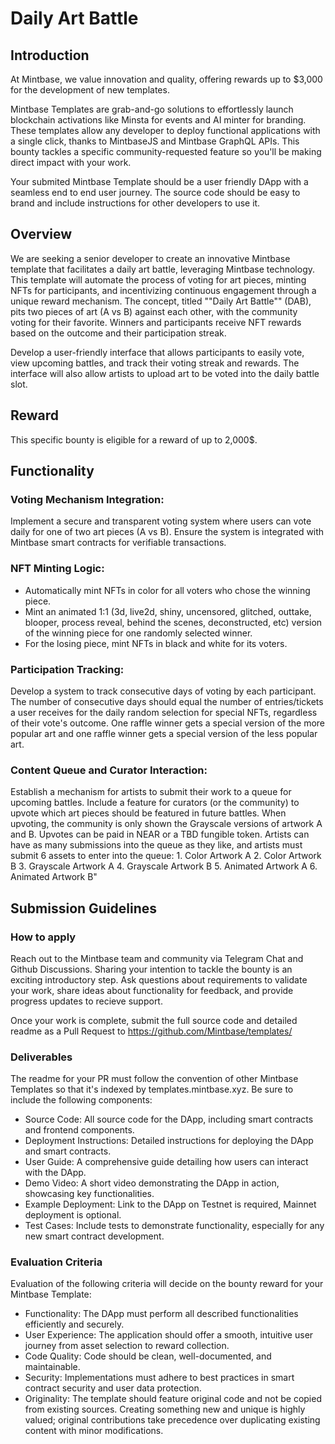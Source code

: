 # Daily Art Battle


## Introduction

At Mintbase, we value innovation and quality, offering rewards up to $3,000 for the development of new templates. 

Mintbase Templates are grab-and-go solutions to effortlessly launch blockchain activations like Minsta for events and AI minter for branding. These templates allow any developer to deploy functional applications with a single click, thanks to MintbaseJS and Mintbase GraphQL APIs. This bounty tackles a specific community-requested feature so you'll be making direct impact with your work. 

Your submited Mintbase Template should be a user friendly DApp with a seamless end to end user journey. The source code should be easy to brand and include instructions for other developers to use it.

## Overview

We are seeking a senior developer to create an innovative Mintbase template that facilitates a daily art battle, leveraging Mintbase technology. This template will automate the process of voting for art pieces, minting NFTs for participants, and incentivizing continuous engagement through a unique reward mechanism. The concept, titled ""Daily Art Battle"" (DAB), pits two pieces of art (A vs B) against each other, with the community voting for their favorite. Winners and participants receive NFT rewards based on the outcome and their participation streak. 

Develop a user-friendly interface that allows participants to easily vote, view upcoming battles, and track their voting streak and rewards. The interface will also allow artists to upload art to be voted into the daily battle slot.

## Reward

This specific bounty is eligible for a reward of up to 2,000$.

## Functionality


### **Voting Mechanism Integration**:
 Implement a secure and transparent voting system where users can vote daily for one of two art pieces (A vs B). Ensure the system is integrated with Mintbase smart contracts for verifiable transactions.
    
### **NFT Minting Logic**:
    
- Automatically mint NFTs in color for all voters who chose the winning piece.
- Mint an animated 1:1  (3d, live2d, shiny, uncensored, glitched, outtake, blooper, process reveal,  behind the scenes, deconstructed, etc) version of the winning piece for one randomly selected winner.
- For the losing piece, mint NFTs in black and white for its voters.

### **Participation Tracking**:
 Develop a system to track consecutive days of voting by each participant. The number of consecutive days should equal the number of entries/tickets a user receives for the daily random selection for special NFTs, regardless of their vote's outcome. One raffle winner gets a special version of the more popular art and one raffle winner gets a special version of the less popular art.
    
### **Content Queue and Curator Interaction**:
 Establish a mechanism for artists to submit their work to a queue for upcoming battles. Include a feature for curators (or the community) to upvote which art pieces should be featured in future battles. When upvoting, the community is only shown the Grayscale versions of artwork A and B. Upvotes can be paid in NEAR or a TBD fungible token. Artists can have as many submissions into the queue as they like, and artists must submit 6 assets to enter into the queue:
        1. Color Artwork A
        2. Color Artwork B
        3. Grayscale Artwork A
        4. Grayscale Artwork B
        5. Animated Artwork A
        6. Animated Artwork B"


## Submission Guidelines

### How to apply

Reach out to the Mintbase team and community via Telegram Chat and Github Discussions. Sharing your intention to tackle the bounty is an exciting introductory step. Ask questions about requirements to validate your work, share ideas about functionality for feedback, and provide progress updates to recieve support.

Once your work is complete, submit the full source code and detailed readme as a Pull Request to https://github.com/Mintbase/templates/

### Deliverables

The readme for your PR must follow the convention of other Mintbase Templates so that it's indexed by templates.mintbase.xyz. Be sure to include the following components:

- Source Code: All source code for the DApp, including smart contracts and frontend components.
- Deployment Instructions: Detailed instructions for deploying the DApp and smart contracts.
- User Guide: A comprehensive guide detailing how users can interact with the DApp.
- Demo Video: A short video demonstrating the DApp in action, showcasing key functionalities.
- Example Deployment: Link to the DApp on Testnet is required, Mainnet deployment is optional. 
- Test Cases: Include tests to demonstrate functionality, especially for any new smart contract development.



### Evaluation Criteria

Evaluation of the following criteria will decide on the bounty reward for your Mintbase Template:

- Functionality: The DApp must perform all described functionalities efficiently and securely.
- User Experience: The application should offer a smooth, intuitive user journey from asset selection to reward collection.
- Code Quality: Code should be clean, well-documented, and maintainable.
- Security: Implementations must adhere to best practices in smart contract security and user data protection.
- Originality: The template should feature original code and not be copied from existing sources. Creating something new and unique is highly valued; original contributions take precedence over duplicating existing content with minor modifications.